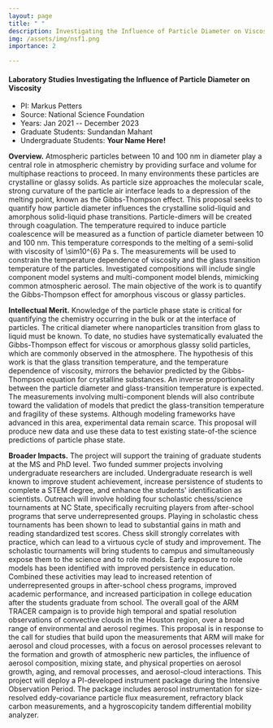 ```yaml
---
layout: page
title: " "
description: Investigating the Influence of Particle Diameter on Viscosity
img: /assets/img/nsf1.png
importance: 2

---
```


#### **Laboratory Studies Investigating the Influence of Particle Diameter on Viscosity**

- PI: Markus Petters
- Source: National Science Foundation
- Years: Jan 2021 -- December 2023
- Graduate Students: Sundandan Mahant
- Undergraduate Students: **Your Name Here!**

**Overview.** Atmospheric particles between 10 and 100 nm in diameter play a central role in atmospheric chemistry by providing surface and volume for multiphase reactions to proceed. In many environments these particles are crystalline or glassy solids. As particle size approaches the molecular scale, strong curvature of the particle air interface leads to a depression of the melting point, known as the Gibbs-Thompson effect. This proposal seeks to quantify how particle diameter influences the crystalline solid-liquid and amorphous solid-liquid phase transitions. Particle-dimers will be created through coagulation. The temperature required to induce particle coalescence will be measured as a function of particle diameter between 10 and 100 nm. This temperature corresponds to the melting of a semi-solid with viscosity of \sim10^{6} Pa s. The measurements will be used to constrain the temperature dependence of viscosity and the glass transition temperature of the particles. Investigated compositions will include single component model systems and multi-component model blends, mimicking common atmospheric aerosol. The main objective of the work is to quantify the Gibbs-Thompson effect for amorphous viscous or glassy particles.

**Intellectual Merit.** Knowledge of the particle phase state is critical for quantifying the chemistry occurring in the bulk or at the interface of particles. The critical diameter where nanoparticles transition from glass to liquid must be known. To date, no studies have systematically evaluated the Gibbs-Thompson effect for viscous or amorphous glassy solid particles, which are commonly observed in the atmosphere. The hypothesis of this work is that the glass transition temperature, and the temperature dependence of viscosity, mirrors the behavior predicted by the Gibbs-Thompson equation for crystalline substances. An inverse proportionality between the particle diameter and glass-transition temperature is expected. The measurements involving multi-component blends will also contribute toward the validation of models that predict the glass-transition temperature and fragility of these systems. Although modeling frameworks have advanced in this area, experimental data remain scarce. This proposal will produce new data and use these data to test existing state-of-the science predictions of particle phase state.

**Broader Impacts.** The project will support the training of graduate students at the MS and PhD level. Two funded summer projects involving undergraduate researchers are included. Undergraduate research is well known to improve student achievement, increase persistence of students to complete a STEM degree, and enhance the students' identification as scientists. Outreach will involve holding four scholastic chess/science tournaments at NC State, specifically recruiting players from after-school programs that serve underrepresented groups. Playing in scholastic chess tournaments has been shown to lead to substantial gains in math and reading standardized test scores. Chess skill strongly correlates with practice, which can lead to a virtuous cycle of study and improvement. The scholastic tournaments will bring students to campus and simultaneously expose them to the science and to role models. Early exposure to role models has been identified with improved persistence in education. Combined these activities may lead to increased retention of underrepresented groups in after-school chess programs, improved academic performance, and increased participation in college education after the students graduate from school.
The overall goal of the ARM TRACER campaign is to provide high temporal and spatial resolution observations of convective clouds in the Houston region, over a broad range of environmental and aerosol regimes. This proposal is in response to the call for studies that build upon the measurements that ARM will make for aerosol and cloud processes, with a focus on aerosol processes relevant to the formation and growth of atmospheric new particles, the influence of aerosol composition, mixing state, and physical properties on aerosol growth, aging, and removal processes, and aerosol-cloud interactions. This project will deploy a PI-developed instrument package during the Intensive Observation Period. The package includes aerosol instrumentation for size-resolved eddy-covariance particle flux measurement, refractory black carbon measurements, and a hygroscopicity tandem differential mobility analyzer. 

